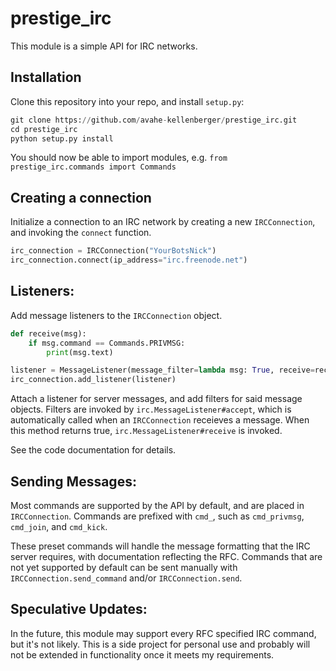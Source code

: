 # prestige_irc

This module is a simple API for IRC networks.

## Installation

Clone this repository into your repo, and install `setup.py`:

```python
git clone https://github.com/avahe-kellenberger/prestige_irc.git
cd prestige_irc
python setup.py install
```
You should now be able to import modules, e.g. `from prestige_irc.commands import Commands`

## Creating a connection

Initialize a connection to an IRC network by creating a new `IRCConnection`, and invoking the `connect` function.

```python
irc_connection = IRCConnection("YourBotsNick")
irc_connection.connect(ip_address="irc.freenode.net")
```

## Listeners:

Add message listeners to the `IRCConnection` object.

```python
def receive(msg):
    if msg.command == Commands.PRIVMSG:
        print(msg.text)

listener = MessageListener(message_filter=lambda msg: True, receive=receive)
irc_connection.add_listener(listener)
```

Attach a listener for server messages, and add filters for said message objects.
Filters are invoked by `irc.MessageListener#accept`, which is automatically called when an `IRCConnection` receieves a message.
When this method returns true, `irc.MessageListener#receive` is invoked.

See the code documentation for details.

## Sending Messages:

Most commands are supported by the API by default, and are placed in `IRCConnection`.
Commands are prefixed with `cmd_`, such as `cmd_privmsg`, `cmd_join`, and `cmd_kick`.

These preset commands will handle the message formatting that the IRC server requires, with documentation reflecting the RFC.
Commands that are not yet supported by default can be sent manually with `IRCConnection.send_command` and/or `IRCConnection.send`. 
  
## Speculative Updates:
  In the future, this module may support every RFC specified IRC command, but it's not likely. 
  This is a side project for personal use and probably will not be extended in functionality 
  once it meets my requirements.
 
